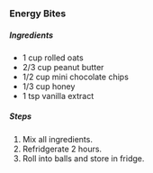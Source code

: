 ### Energy Bites

##### Ingredients
- 1 cup rolled oats
- 2/3 cup peanut butter
- 1/2 cup mini chocolate chips
- 1/3 cup honey
- 1 tsp vanilla extract

##### Steps
1. Mix all ingredients.
2. Refridgerate 2 hours.
3. Roll into balls and store in fridge.
